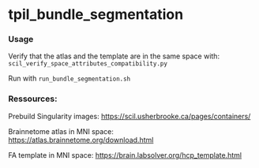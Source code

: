 # tpil_bundle_segmentation

### Usage
Verify that the atlas and the template are in the same space with: `scil_verify_space_attributes_compatibility.py`

Run with `run_bundle_segmentation.sh`

### Ressources:
Prebuild Singularity images: https://scil.usherbrooke.ca/pages/containers/

Brainnetome atlas in MNI space: https://atlas.brainnetome.org/download.html

FA template in MNI space: https://brain.labsolver.org/hcp_template.html 


